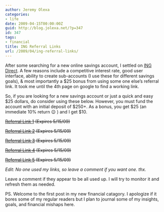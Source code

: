 ```yaml
---
author: Jeremy Olexa
categories:
- life
date: 2009-04-15T00:00:00Z
guid: http://blog.jolexa.net/?p=347
id: 347
tags:
- financial
title: ING Referral Links
url: /2009/04/ing-referral-links/
---
```


After some searching for a new online savings account, I settled on [ING Direct][1]. A few reasons include a competitive interest rate, good user interface, ability to create sub-accounts (I use these for different savings goals), & most importantly a $25 bonus from using some one else&#8217;s referral link. It took me until the 4th page on google to find a working link.

So, if you are looking for a new savings account or just a quick and easy $25 dollars, do consider using these below. However, you must fund the account with an initial deposit of $250+. As a bonus, you get $25 (an immediate 10% return 😉 ) and I get $10.

<span style="text-decoration: line-through;"><a href="https://banking.ingdirect.com/savings/set_promo_cookie.vm?t=%9f%a8%cc%cd%d3%ce%ce%c7%c9%c8%ff%c8%c6%c7%c8%d3%cb%c6%cb%cf%ca%c6%cc">Referral Link 1</a> (Expires 5/15/09)</span>

<span style="text-decoration: line-through;"><a href="https://banking.ingdirect.com/savings/set_promo_cookie.vm?t=%a7%56%7a%7b%81%7c%7c%75%77%76%76%74%75%76%81%79%74%79%ad%7d%78%74%74">Referral Link 2</a> (Expires 5/15/09)</span>

<span style="text-decoration: line-through;"><a href="https://banking.ingdirect.com/savings/set_promo_cookie.vm?t=%aa%52%76%77%7d%78%78%71%73%72%72%70%71%72%7d%75%70%75%79%73%79%a9%79">Referral Link 3</a> (Expires 5/15/09)</span>

<span style="text-decoration: line-through;"><a href="https://banking.ingdirect.com/savings/set_promo_cookie.vm?t=%99%54%78%79%ab%7f%7a%7a%73%75%74%74%72%73%74%7f%77%72%77%7b%75%7b%7a">Referral Link 4</a> (Expires 5/15/09)</span>

<span style="text-decoration: line-through;"><a href="https://banking.ingdirect.com/savings/set_promo_cookie.vm?t=%a7%60%84%85%8b%86%86%7f%81%80%80%7e%7f%80%8b%83%7e%83%b7%87%81%87%85">Referral Link 5</a> (Expires 5/15/09)</span>

*Edit: No one used my links, so leave a comment if you want one. thx.*

Leave a comment if they appear to be all used up. I will try to monitor it and refresh them as needed.

PS. Welcome to the first post in my new financial catagory. I apologize if it bores some of my regular readers but I plan to journal some of my insights, goals, and financial mishaps here.

 [1]: http://home.ingdirect.com/